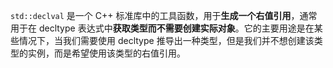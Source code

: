 
`std::declval` 是一个 C++ 标准库中的工具函数，用于**生成一个右值引用**，通常用于在 decltype 表达式中**获取类型而不需要创建实际对象**。它的主要用途是在某些情况下，当我们需要使用 decltype 推导出一种类型，但是我们并不想创建该类型的实例，而是希望使用该类型的右值引用。

